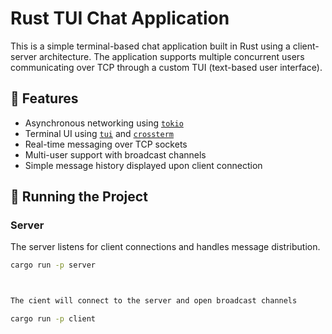 # Rust TUI Chat Application

This is a simple terminal-based chat application built in Rust using a client-server architecture. The application supports multiple concurrent users communicating over TCP through a custom TUI (text-based user interface).

## 🧠 Features

- Asynchronous networking using [`tokio`](https://crates.io/crates/tokio)
- Terminal UI using [`tui`](https://crates.io/crates/tui) and [`crossterm`](https://crates.io/crates/crossterm)
- Real-time messaging over TCP sockets
- Multi-user support with broadcast channels
- Simple message history displayed upon client connection

## 🚀 Running the Project

### Server

The server listens for client connections and handles message distribution.

```bash
cargo run -p server



The cient will connect to the server and open broadcast channels

cargo run -p client










